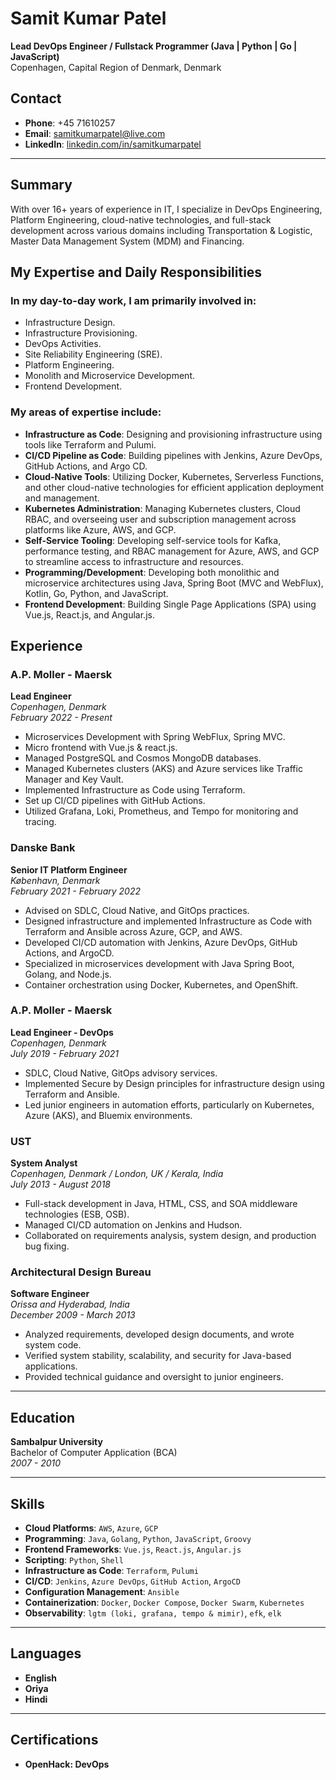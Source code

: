 # Samit Kumar Patel

**Lead DevOps Engineer / Fullstack Programmer (Java | Python | Go | JavaScript)**  
Copenhagen, Capital Region of Denmark, Denmark

## Contact
- **Phone**: +45 71610257  
- **Email**: [samitkumarpatel@live.com](mailto:samitkumarpatel@live.com)  
- **LinkedIn**: [linkedin.com/in/samitkumarpatel](https://www.linkedin.com/in/samitkumarpatel)

---

## Summary
With over 16+ years of experience in IT, I specialize in DevOps Engineering, Platform Engineering, cloud-native technologies, and full-stack development across various domains including Transportation & Logistic, Master Data Management System (MDM) and Financing.

## My Expertise and Daily Responsibilities

### In my day-to-day work, I am primarily involved in:
- Infrastructure Design.
- Infrastructure Provisioning.
- DevOps Activities.
- Site Reliability Engineering (SRE).
- Platform Engineering.
- Monolith and Microservice Development.
- Frontend Development.

### My areas of expertise include:
- **Infrastructure as Code**: Designing and provisioning infrastructure using tools like Terraform and Pulumi.
- **CI/CD Pipeline as Code**: Building pipelines with Jenkins, Azure DevOps, GitHub Actions, and Argo CD.
- **Cloud-Native Tools**: Utilizing Docker, Kubernetes, Serverless Functions, and other cloud-native technologies for efficient application deployment and management.
- **Kubernetes Administration**: Managing Kubernetes clusters, Cloud RBAC, and overseeing user and subscription management across platforms like Azure, AWS, and GCP.
- **Self-Service Tooling**: Developing self-service tools for Kafka, performance testing, and RBAC management for Azure, AWS, and GCP to streamline access to infrastructure and resources.
- **Programming/Development**: Developing both monolithic and microservice architectures using Java, Spring Boot (MVC and WebFlux), Kotlin, Go, Python, and JavaScript.
- **Frontend Development**: Building Single Page Applications (SPA) using Vue.js, React.js, and Angular.js.


## Experience

### A.P. Moller - Maersk
**Lead Engineer**  
*Copenhagen, Denmark*  
_February 2022 - Present_  
- Microservices Development with Spring WebFlux, Spring MVC.
- Micro frontend with Vue.js & react.js.
- Managed PostgreSQL and Cosmos MongoDB databases.
- Managed Kubernetes clusters (AKS) and Azure services like Traffic Manager and Key Vault.
- Implemented Infrastructure as Code using Terraform.
- Set up CI/CD pipelines with GitHub Actions.
- Utilized Grafana, Loki, Prometheus, and Tempo for monitoring and tracing.

### Danske Bank
**Senior IT Platform Engineer**  
*København, Denmark*  
_February 2021 - February 2022_  
- Advised on SDLC, Cloud Native, and GitOps practices.
- Designed infrastructure and implemented Infrastructure as Code with Terraform and Ansible across Azure, GCP, and AWS.
- Developed CI/CD automation with Jenkins, Azure DevOps, GitHub Actions, and ArgoCD.
- Specialized in microservices development with Java Spring Boot, Golang, and Node.js.
- Container orchestration using Docker, Kubernetes, and OpenShift.

### A.P. Moller - Maersk
**Lead Engineer - DevOps**  
*Copenhagen, Denmark*  
_July 2019 - February 2021_  
- SDLC, Cloud Native, GitOps advisory services.
- Implemented Secure by Design principles for infrastructure design using Terraform and Ansible.
- Led junior engineers in automation efforts, particularly on Kubernetes, Azure (AKS), and Bluemix environments.

### UST
**System Analyst**  
*Copenhagen, Denmark / London, UK / Kerala, India*  
_July 2013 - August 2018_  
- Full-stack development in Java, HTML, CSS, and SOA middleware technologies (ESB, OSB).
- Managed CI/CD automation on Jenkins and Hudson.
- Collaborated on requirements analysis, system design, and production bug fixing.

### Architectural Design Bureau
**Software Engineer**  
*Orissa and Hyderabad, India*  
_December 2009 - March 2013_  
- Analyzed requirements, developed design documents, and wrote system code.
- Verified system stability, scalability, and security for Java-based applications.
- Provided technical guidance and oversight to junior engineers.

---

## Education
**Sambalpur University**  
Bachelor of Computer Application (BCA)  
_2007 - 2010_

---

## Skills
- **Cloud Platforms**: `AWS`, `Azure`, `GCP`
- **Programming**: `Java`, `Golang`, `Python`, `JavaScript`, `Groovy`
- **Frontend Frameworks**: `Vue.js`, `React.js`, `Angular.js`
- **Scripting**: `Python`, `Shell`
- **Infrastructure as Code**: `Terraform`, `Pulumi`
- **CI/CD**: `Jenkins`, `Azure DevOps`, `GitHub Action`, `ArgoCD`
- **Configuration Management**: `Ansible`
- **Containerization**: `Docker`, `Docker Compose`, `Docker Swarm`, `Kubernetes`
- **Observability**: `lgtm (loki, grafana, tempo & mimir)`, `efk`, `elk`

---

## Languages
- **English**
- **Oriya**
- **Hindi**

---

## Certifications
- **OpenHack: DevOps**
